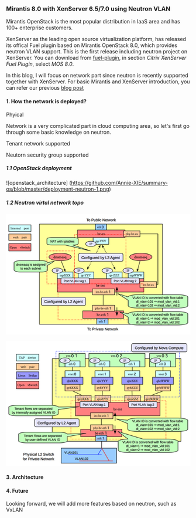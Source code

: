 ### Mirantis 8.0 with XenServer 6.5/7.0 using Neutron VLAN

Mirantis OpenStack is the most popular distribution in IaaS area and
has 100+ enterprise customers. 

XenServer as the leading open source virtualization platform, has released
its offical Fuel plugin based on Mirantis OpenStack 8.0, which provides neutron
VLAN support. This is the first release including neutron project on XenServer.
You can download from [fuel-plugin](https://www.mirantis.com/validated-solution-integrations/fuel-plugins/),
in section *Citrix XenServer Fuel Plugin*, select *MOS 8.0*.

In this blog, I will focus on network part since neutron is recently supported
together with XenServer. For basic Mirantis and XenServer introduction,
you can refer our previous [blog post](https://github.com/citrix-openstack/blogentries/blob/master/Introduction_To_XenServer_Fuel_Plugin.md) 

#### 1. How the network is deployed?

Phyical 

Network is a very complicated part in cloud computing area, so let's first
go through some basic knowledge on neutron.

Tenant network supported

Neutorn security group supported




##### 1.1 OpenStack deployment

![openstack_architecture]
(https://github.com/Annie-XIE/summary-os/blob/master/deployment-neutron-1.png)

##### 1.2 Neutron virtal network topo
![network node](https://github.com/Annie-XIE/summary-os/blob/master/pic/network-node.png)

![compute node](https://github.com/Annie-XIE/summary-os/blob/master/pic/compute-node.png)



#### 3. Architecture

#### 4. Future

Looking forward, we will add more features based on neutron, such as VxLAN
